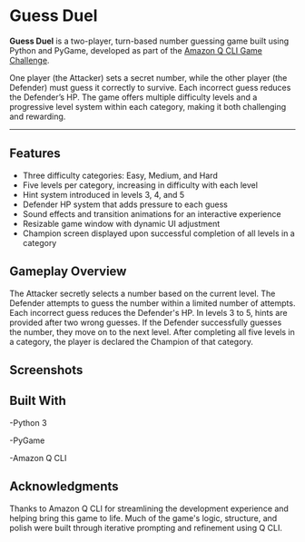 # Guess Duel

**Guess Duel** is a two-player, turn-based number guessing game built using Python and PyGame, developed as part of the [Amazon Q CLI Game Challenge](https://community.aws/).

One player (the Attacker) sets a secret number, while the other player (the Defender) must guess it correctly to survive. Each incorrect guess reduces the Defender’s HP. The game offers multiple difficulty levels and a progressive level system within each category, making it both challenging and rewarding.

---

## Features

- Three difficulty categories: Easy, Medium, and Hard
- Five levels per category, increasing in difficulty with each level
- Hint system introduced in levels 3, 4, and 5
- Defender HP system that adds pressure to each guess
- Sound effects and transition animations for an interactive experience
- Resizable game window with dynamic UI adjustment
- Champion screen displayed upon successful completion of all levels in a category

## Gameplay Overview
The Attacker secretly selects a number based on the current level. The Defender attempts to guess the number within a limited number of attempts. Each incorrect guess reduces the Defender's HP. In levels 3 to 5, hints are provided after two wrong guesses. If the Defender successfully guesses the number, they move on to the next level. After completing all five levels in a category, the player is declared the Champion of that category.

## Screenshots

## Built With
-Python 3

-PyGame

-Amazon Q CLI

## Acknowledgments
Thanks to Amazon Q CLI for streamlining the development experience and helping bring this game to life. Much of the game's logic, structure, and polish were built through iterative prompting and refinement using Q CLI.
